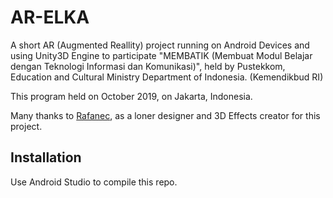 # AR-ELKA

A short AR (Augmented Reallity) project running on Android Devices and using Unity3D Engine to participate "MEMBATIK (Membuat Modul Belajar dengan Teknologi Informasi dan Komunikasi)", held by Pustekkom, Education and Cultural Ministry Department of Indonesia. (Kemendikbud RI)

This program held on October 2019, on Jakarta, Indonesia.

Many thanks to [Rafanec](https://github.com/Rafanec), as a loner designer and 3D Effects creator for this project.

## Installation

Use Android Studio to compile this repo.
